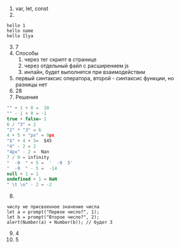 1. var, let, const
2.
```
hello 1 
hello name 
hello Ilya
```
3. 7
4. Способы
    1. через тег скрипт в странице
    2. через отдельный файл с расширением js
    3. инлайн, будет выполнятся при взаимодействии
5. первый синтаксис оператора, второй - синтаксис функции, но разницы нет 
6. 28
7. Решения
```javascript
"" + 1 + 0 =  10
"" - 1 + 0 = -1
true + false= 1
6 / "3" = 2
"2" * "3" = 6
4 + 5 + "px" = 9px
"$" + 4 + 5=  $45
"4" - 2 = 2
"4px" - 2 =  Nan
7 / 0 = infinity
"  -9  " + 5 =  '  -9  5'
"  -9  " - 5 =  -14
null + 1 = 1
undefined + 1 = NaN
" \t \n" - 2 = -2
```
8.
```
числу не присвоенное значение числа
let a = prompt("Первое число?", 1);
let b = prompt("Второе число?", 2);
alert(Number(a) + Number(b)); // будет 3
```
9. 4 
10. 5 


